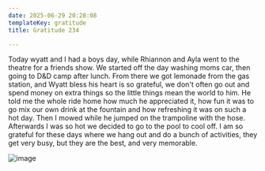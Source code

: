 ```yaml
---
date: 2025-06-29 20:28:08
templateKey: gratitude
title: Gratitude 234

---
```


Today wyatt and I had a boys day, while Rhiannon and Ayla went to the theatre
for a friends show.  We started off the day washing moms car, then going to D&D
camp after lunch.  From there we got lemonade from the gas station, and Wyatt
bless his heart is so grateful, we don't often go out and spend money on
extra things so the little things mean the world to him.  He told me the
whole ride home how much he appreciated it, how fun it was to go mix our own
drink at the fountain and how refreshing it was on such a hot day.  Then I
mowed while he jumped on the trampoline with the hose.  Afterwards I was so
hot we decided to go to the pool to cool off.  I am so grateful for these
days where we hang out and do a bunch of activities, they get very busy, but
they are the best, and very memorable.

![image](https://dropper.wayl.one/api/file/f3ac8949-2587-42b5-8a34-a7650d612b6f.webp)
